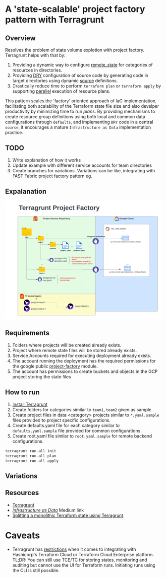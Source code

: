# A 'state-scalable' project factory pattern with Terragrunt

## Overview
Resolves the problem of state volume explotion with project factory. Terragrunt helps with that by:
1. Providing a dynamic way to configure [remote_state](https://terragrunt.gruntwork.io/docs/features/keep-your-remote-state-configuration-dry/#keep-your-remote-state-configuration-dry) for categories of resources in directories.
1. Providing [DRY](https://en.wikipedia.org/wiki/Don%27t_repeat_yourself) configuration of source code by generating code in target directories using dynamic [source](https://terragrunt.gruntwork.io/docs/features/keep-your-terraform-code-dry/#motivation) definitions.
1. Drastically reduce time to perform `terraform plan` or `terraform apply` by supporting [parallel](https://terragrunt.gruntwork.io/docs/features/execute-terraform-commands-on-multiple-modules-at-once/) execution of resource plans.

This pattern scales the 'factory' oriented approach of IaC implementation, facilitating both scalability of the Terraform state file size and also develper productivity by minimizing time to run *plans*. By providing mechanisms to create resource group definitions using both local and common data configurations through `defaults`, and implementing `DRY` code in a central `source`, it encourages a mature `Infrastructure as Data` implementation practice. 

## TODO
1. Write explanation of how it works
1. Update example with different service accounts for team directories
1. Create branches for variations. Variations can be like, integrating with FAST Fabric project factory pattern eg.

## Expalanation

![Diagram](/docs/images/image1.png)

## Requirements
1. Folders where projects will be created already exists.
1. Project where remote state files will be stored already exists.
1. Service Accounts required for executing deployment already exists.
1. The account running the deployment has the required permissions for the google public [project-factory](https://github.com/terraform-google-modules/terraform-google-project-factory) module.
1. The account has permissions to create buckets and objects in the GCP project storing the state files

## How to run
1. [Install Terragrunt](https://terragrunt.gruntwork.io/docs/getting-started/install/)
1. Create folders for categories similar to `team1`, `team2` given as sample.
1. Create project files in data \<category\>  projects similar to `*.yaml.sample` files provided to project specific configurations.
1. Create defaults.yaml file for each category similar to `defaults.yaml.sample` file provided for common configurations.
1. Create root.yaml file similar to `root.yaml.sample` for remote backend configurations.

```
terragrunt run-all init
terragrunt run-all plan
terragrunt run-all apply
```

## Variations
## Resources
* [Terragrunt](https://terragrunt.gruntwork.io/docs/getting-started)
* [*Infrastructure as Data*](https://medium.com/dzerolabs/shifting-from-infrastructure-as-code-to-infrastructure-as-data-bdb1ae1840e3) Medium link
* [Splitting a monolithic Terraform state using Terragrunt](https://medium.com/cts-technologies/murdering-monoliths-using-terragrunt-to-split-monolithic-terraform-state-up-into-multiple-stacks-17ead2d8e0e9)

# Caveats
* Terragrunt has [restrictions](https://docs.gruntwork.io/guides/working-with-code/tfc-integration) when it comes to integrating with Hashicorp's Terraform Cloud or Terraform Cloud Enterprise platform. TL;DR: You can still use TCE/TC for storing states, monitoring and auditing but cannot use the UI for Terraform runs. Initiating runs using the CLI is still possible.
